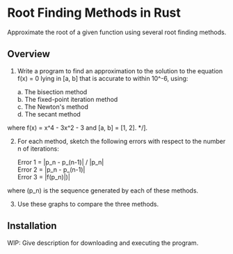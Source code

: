 # Root Finding Methods in Rust
Approximate the root of a given function using several root finding methods.

## Overview
1) Write a program to find an approximation to the solution to the equation f(x) = 0 lying in [a, b] that is accurate to within 10^-6, using: 

    a. The bisection method \
    b. The fixed-point iteration method \
    c. The Newton's method \
    d. The secant method 

where f(x) = x^4 - 3x^2 - 3 and [a, b] = [1, 2]. */].

2) For each method, sketch the following errors with respect to the number n of iterations: 

    Error 1 = |p_n - p_(n-1)| / |p_n| \
    Error 2 = |p_n - p_(n-1)| \
    Error 3 = |f(p_n)|)| 

where (p_n) is the sequence generated by each of these methods.

3) Use these graphs to compare the three methods.

## Installation
WIP: Give description for downloading and executing the program.
